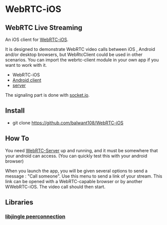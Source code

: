 # WebRTC-iOS


## WebRTC Live Streaming

An iOS client for [WebRTC-iOS](https://github.com/balwant108/WebRTC-iOS).

It is designed to demonstrate WebRTC video calls between iOS , Android and/or desktop browsers, but WebRtcClient could be used in other scenarios.
You can import the webrtc-client module in your own app if you want to work with it.

- WebRTC-iOS
- [Android client](https://github.com/balwant108/WebRTC-Android)
- [server](https://github.com/balwant108/WebRTC-Server)

The signaling part is done with [socket.io](socket.io).

## Install

* git clone https://github.com/balwant108/WebRTC-iOS

## How To

You need [WebRTC-Server](https://github.com/balwant108/WebRTC-Server) up and running, and it must be somewhere that your android can access. (You can quickly test this with your android browser)

When you launch the app, you will be given several options to send a message : "Call someone".
Use this menu to send a link of your stream. This link can be opened with a WebRTC-capable browser or by another WWebRTC-iOS.
The video call should then start.

## Libraries

### [libjingle peerconnection](https://code.google.com/p/webrtc/)

